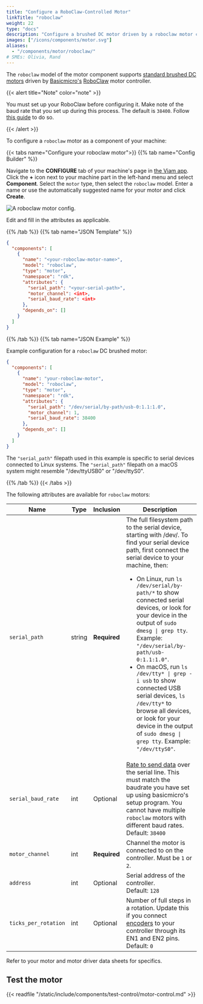```yaml
---
title: "Configure a RoboClaw-Controlled Motor"
linkTitle: "roboclaw"
weight: 22
type: "docs"
description: "Configure a brushed DC motor driven by a roboclaw motor controller."
images: ["/icons/components/motor.svg"]
aliases:
  - "/components/motor/roboclaw/"
# SMEs: Olivia, Rand
---
```


The `roboclaw` model of the motor component supports [standard brushed DC motors](https://en.wikipedia.org/wiki/DC_motor) driven by [Basicmicro's](https://www.basicmicro.com/) [RoboClaw](https://www.basicmicro.com/RoboClaw-2x30A-Motor-Controller_p_9.html) motor controller.

{{< alert title="Note" color="note" >}}

You must set up your RoboClaw before configuring it.
Make note of the baud rate that you set up during this process.
The default is `38400`.
Follow [this guide](https://resources.basicmicro.com/roboclaw-motor-controllers-getting-started-guide/) to do so.

{{< /alert >}}

To configure a `roboclaw` motor as a component of your machine:

{{< tabs name="Configure your roboclaw motor">}}
{{% tab name="Config Builder" %}}

Navigate to the **CONFIGURE** tab of your machine's page in [the Viam app](https://app.viam.com).
Click the **+** icon next to your machine part in the left-hand menu and select **Component**.
Select the `motor` type, then select the `roboclaw` model.
Enter a name or use the automatically suggested name for your motor and click **Create**.

![A roboclaw motor config.](/components/motor/roboclaw-ui-config.png)

Edit and fill in the attributes as applicable.

{{% /tab %}}
{{% tab name="JSON Template" %}}

```json
{
  "components": [
    {
      "name": "<your-roboclaw-motor-name>",
      "model": "roboclaw",
      "type": "motor",
      "namespace": "rdk",
      "attributes": {
        "serial_path": "<your-serial-path>",
        "motor_channel": <int>,
        "serial_baud_rate": <int>
      },
      "depends_on": []
    }
  ]
}
```

{{% /tab %}}
{{% tab name="JSON Example" %}}

Example configuration for a `roboclaw` DC brushed motor:

```json
{
  "components": [
    {
      "name": "your-roboclaw-motor",
      "model": "roboclaw",
      "type": "motor",
      "namespace": "rdk",
      "attributes": {
        "serial_path": "/dev/serial/by-path/usb-0:1.1:1.0",
        "motor_channel": 1,
        "serial_baud_rate": 38400
      },
      "depends_on": []
    }
  ]
}
```

The `"serial_path"` filepath used in this example is specific to serial devices connected to Linux systems.
The `"serial_path"` filepath on a macOS system might resemble <file>"/dev/ttyUSB0"</file> or <file>"/dev/ttyS0"</file>.

{{% /tab %}}
{{< /tabs >}}

The following attributes are available for `roboclaw` motors:

<!-- prettier-ignore -->
| Name | Type | Inclusion | Description |
| ---- | ---- | --------- | ----------- |
| `serial_path` | string | **Required** | The full filesystem path to the serial device, starting with <file>/dev/</file>. To find your serial device path, first connect the serial device to your machine, then:<ul><li>On Linux, run <code>ls /dev/serial/by-path/\*</code> to show connected serial devices, or look for your device in the output of <code>sudo dmesg \| grep tty</code>. Example: <code>"/dev/serial/by-path/usb-0:1.1:1.0"</code>.</li><li>On macOS, run <code>ls /dev/tty\* \| grep -i usb</code> to show connected USB serial devices, <code>ls /dev/tty\*</code> to browse all devices, or look for your device in the output of <code>sudo dmesg \| grep tty</code>. Example: <code>"/dev/ttyS0"</code>.</li></ul> |
| `serial_baud_rate` | int | Optional | [Rate to send data](https://learn.sparkfun.com/tutorials/serial-communication) over the serial line. This must match the baudrate you have set up using basicmicro's setup program. You cannot have multiple `roboclaw` motors with different baud rates. <br> Default: `38400` |
| `motor_channel` | int | **Required** | Channel the motor is connected to on the controller. Must be `1` or `2`. |
| `address` | int | Optional | Serial address of the controller. <br> Default: `128`  |
| `ticks_per_rotation` | int | Optional | Number of full steps in a rotation. Update this if you connect [encoders](/components/encoder/) to your controller through its EN1 and EN2 pins. <br> Default: `0` |

Refer to your motor and motor driver data sheets for specifics.

## Test the motor

{{< readfile "/static/include/components/test-control/motor-control.md" >}}
